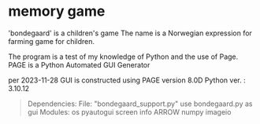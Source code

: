 # memory game

'bondegaard' is a children's game
The name is a Norwegian expression for farming game for children.

The program is a test of my knowledge of Python and the use of Page.
PAGE is a Python Automated GUI Generator

per 2023-11-28
GUI is constructed using PAGE version 8.0D
Python ver. : 3.10.12

> Dependencies:
> File: "bondegaard_support.py" use bondegaard.py as gui
> Modules:
> os
> pyautogui
> screen info
> ARROW
> numpy
> imageio
